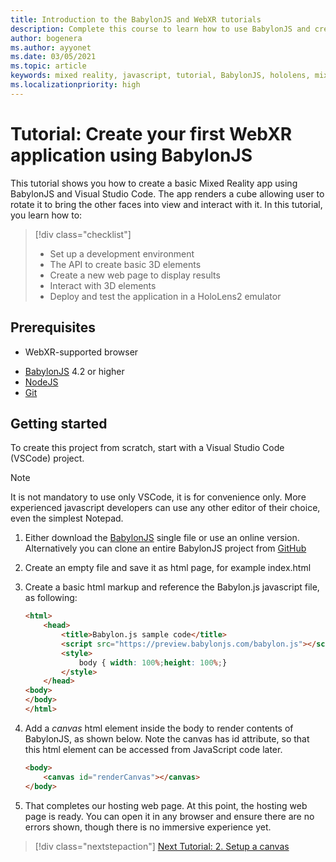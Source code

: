 ```yaml
---
title: Introduction to the BabylonJS and WebXR tutorials
description: Complete this course to learn how to use BabylonJS and create basic Mixed Reality application.
author: bogenera
ms.author: ayyonet
ms.date: 03/05/2021
ms.topic: article
keywords: mixed reality, javascript, tutorial, BabylonJS, hololens, mixed reality, UWP, Windows 10
ms.localizationpriority: high
---
```


# Tutorial: Create your first WebXR application using BabylonJS

This tutorial shows you how to create a basic Mixed Reality app using BabylonJS and Visual Studio Code. The app renders a cube allowing user to rotate it to bring the other faces into view and interact with it. In this tutorial, you learn how to:

> [!div class="checklist"]
> * Set up a development environment
> * The API to create basic 3D elements  
> * Create a new web page to display results
> * Interact with 3D elements
> * Deploy and test the application in a HoloLens2 emulator

## Prerequisites

* WebXR-supported browser
<!-- Perhaps list the browsers explicitly? Microsoft Edge 2020 or later, Chrome 79, Firefox? -->
* [BabylonJS](https://doc.babylonjs.com/divingDeeper/developWithBjs/frameworkVers) 4.2 or higher
* [NodeJS](https://nodejs.org/)
* [Git](https://git-scm.com/)

## Getting started

To create this project from scratch, start with a Visual Studio Code (VSCode) project.

> [!NOTE]
> It is not mandatory to use only VSCode, it is for convenience only. More experienced javascript developers can
use any other editor of their choice, even the simplest Notepad.

1. Either download the [BabylonJS](https://doc.babylonjs.com/divingDeeper/developWithBjs/frameworkVers) single file or use an online version. Alternatively you can clone an entire BabylonJS project from [GitHub](https://github.com/BabylonJS/Babylon.js)
1. Create an empty file and save it as html page, for example index.html
1. Create a basic html markup and reference the Babylon.js javascript file, as following:

    ```html
    <html>
        <head>
            <title>Babylon.js sample code</title>
            <script src="https://preview.babylonjs.com/babylon.js"></script>
            <style>
                body { width: 100%;height: 100%;}
            </style>
        </head>
    <body>
    </body>
    </html>
    ```

1. Add a *canvas* html element inside the body to render contents of BabylonJS, as shown below. Note the canvas has id attribute, so that this html element can be accessed from JavaScript code later.

    ```html
    <body>
        <canvas id="renderCanvas"></canvas>
    </body>
    ```

1. That completes our hosting web page. At this point, the hosting web page is ready. You can open it in any browser and ensure there are no errors shown, though there is no immersive experience yet.

> [!div class="nextstepaction"]
> [Next Tutorial: 2. Setup a canvas](prepare-scene-02.md)